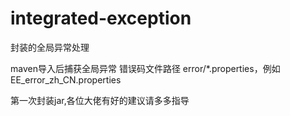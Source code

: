 # integrated-exception


封装的全局异常处理

maven导入后捕获全局异常 错误码文件路径 error/*.properties，例如EE_error_zh_CN.properties

第一次封装jar,各位大佬有好的建议请多多指导

